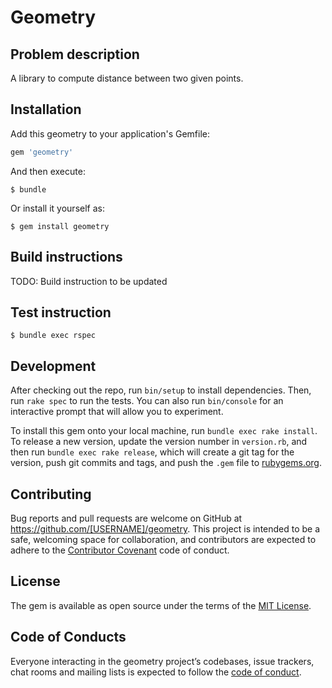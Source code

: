 # Geometry

## Problem description

A library to compute distance between two given points.

## Installation

Add this geometry to your application's Gemfile:

```ruby
gem 'geometry'
```

And then execute:

    $ bundle

Or install it yourself as:

    $ gem install geometry

## Build instructions

TODO: Build instruction to be updated

## Test instruction

`$ bundle exec rspec`

## Development

After checking out the repo, run `bin/setup` to install dependencies. Then, run `rake spec` to run the tests. You can
also run `bin/console` for an interactive prompt that will allow you to experiment.

To install this gem onto your local machine, run `bundle exec rake install`. To release a new version, update the
version number in `version.rb`, and then run `bundle exec rake release`, which will create a git tag for the version,
push git commits and tags, and push the `.gem` file to [rubygems.org](https://rubygems.org).

## Contributing

Bug reports and pull requests are welcome on GitHub at https://github.com/[USERNAME]/geometry. This project is intended to
be a safe, welcoming space for collaboration, and contributors are expected to adhere to
the [Contributor Covenant](http://contributor-covenant.org) code of conduct.

## License

The gem is available as open source under the terms of the [MIT License](https://opensource.org/licenses/MIT).

## Code of Conducts

Everyone interacting in the geometry project’s codebases, issue trackers, chat rooms and mailing lists is expected to follow
the [code of conduct](https://github.com/[USERNAME]/geometry/blob/master/CODE_OF_CONDUCT.md).
